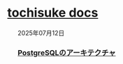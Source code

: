 # [tochisuke docs](/)

<ul>
  <li style="list-style: none">
    <p>2025年07月12日</p>
    <h3 id="PostgreSQLのアーキテクチャ">
      <a href="posts/2025-07-12-postgresql-architecture/index.html">PostgreSQLのアーキテクチャ</a>
      <!-- AnchorJS を読み込んでいれば自動で <a class="anchorjs-link">…</a> が挿入されます -->
    </h3>
  </li>
  <!-- 以下、同様に繰り返し -->
</ul>
